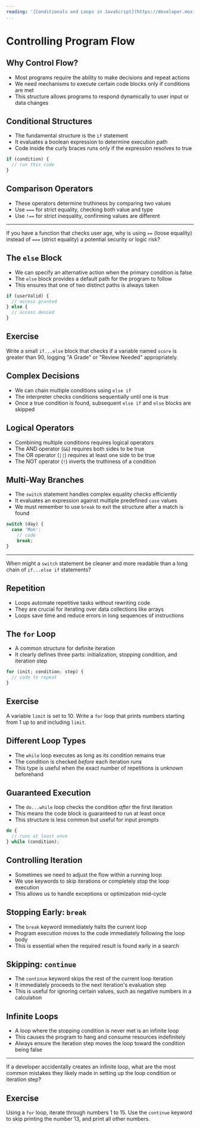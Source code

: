 ```yaml
---
reading: '[Conditionals and Loops in JavaScript](https://developer.mozilla.org/en-US/docs/Learn_web_development/Core/Scripting/Conditionals) and [Loops in JavaScript](https://developer.mozilla.org/en-US/docs/Learn_web_development/Core/Scripting/Loops)'
...
```


# Controlling Program Flow

## Why Control Flow?

- Most programs require the ability to make decisions and repeat actions
- We need mechanisms to execute certain code blocks only if conditions are met
- This structure allows programs to respond dynamically to user input or data changes

## Conditional Structures

- The fundamental structure is the `if` statement
- It evaluates a boolean expression to determine execution path
- Code inside the curly braces runs only if the expression resolves to true

```javascript
if (condition) {
  // run this code
}
```

## Comparison Operators

- These operators determine truthiness by comparing two values
- Use `===` for strict equality, checking both value and type
- Use `!==` for strict inequality, confirming values are different

---

If you have a function that checks user age, why is using `==` (loose equality) instead of `===` (strict equality) a potential security or logic risk?

## The `else` Block

- We can specify an alternative action when the primary condition is false
- The `else` block provides a default path for the program to follow
- This ensures that one of two distinct paths is always taken

```javascript
if (userValid) {
  // access granted
} else {
  // access denied
}
```

## Exercise

Write a small `if...else` block that checks if a variable named `score` is greater than 90, logging "A Grade" or "Review Needed" appropriately.

## Complex Decisions

- We can chain multiple conditions using `else if`
- The interpreter checks conditions sequentially until one is true
- Once a true condition is found, subsequent `else if` and `else` blocks are skipped

## Logical Operators

- Combining multiple conditions requires logical operators
- The AND operator (`&&`) requires both sides to be true
- The OR operator (`||`) requires at least one side to be true
- The NOT operator (`!`) inverts the truthiness of a condition

## Multi-Way Branches

- The `switch` statement handles complex equality checks efficiently
- It evaluates an expression against multiple predefined `case` values
- We must remember to use `break` to exit the structure after a match is found

```javascript
switch (day) {
  case 'Mon':
    // code
    break;
}
```

---

When might a `switch` statement be cleaner and more readable than a long chain of `if...else if` statements?

## Repetition

- Loops automate repetitive tasks without rewriting code
- They are crucial for iterating over data collections like arrays
- Loops save time and reduce errors in long sequences of instructions

## The `for` Loop

- A common structure for definite iteration
- It clearly defines three parts: initialization, stopping condition, and iteration step

```javascript
for (init; condition; step) {
  // code to repeat
}
```

## Exercise

A variable `limit` is set to 10. Write a `for` loop that prints numbers starting from 1 up to and including `limit`.

## Different Loop Types

- The `while` loop executes as long as its condition remains true
- The condition is checked *before* each iteration runs
- This type is useful when the exact number of repetitions is unknown beforehand

## Guaranteed Execution

- The `do...while` loop checks the condition *after* the first iteration
- This means the code block is guaranteed to run at least once
- This structure is less common but useful for input prompts

```javascript
do {
  // runs at least once
} while (condition);
```

## Controlling Iteration

- Sometimes we need to adjust the flow within a running loop
- We use keywords to skip iterations or completely stop the loop execution
- This allows us to handle exceptions or optimization mid-cycle

## Stopping Early: `break`

- The `break` keyword immediately halts the current loop
- Program execution moves to the code immediately following the loop body
- This is essential when the required result is found early in a search

## Skipping: `continue`

- The `continue` keyword skips the rest of the current loop iteration
- It immediately proceeds to the next iteration's evaluation step
- This is useful for ignoring certain values, such as negative numbers in a calculation

## Infinite Loops

- A loop where the stopping condition is never met is an infinite loop
- This causes the program to hang and consume resources indefinitely
- Always ensure the iteration step moves the loop toward the condition being false

---

If a developer accidentally creates an infinite loop, what are the most common mistakes they likely made in setting up the loop condition or iteration step?

## Exercise

Using a `for` loop, iterate through numbers 1 to 15. Use the `continue` keyword to skip printing the number 13, and print all other numbers.
